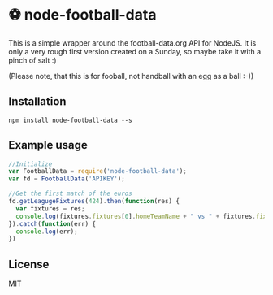 # ⚽️ node-football-data

This is a simple wrapper around the football-data.org API for NodeJS. It is only a very rough first version created on a Sunday, so maybe take it with a pinch of salt :)

(Please note, that this is for fooball, not handball with an egg as a ball :-))


## Installation

`````
npm install node-football-data --s
`````


## Example usage

````javascript
//Initialize
var FootballData = require('node-football-data');
var fd = FootballData('APIKEY');

//Get the first match of the euros
fd.getLeagugeFixtures(424).then(function(res) {
  var fixtures = res;
  console.log(fixtures.fixtures[0].homeTeamName + " vs " + fixtures.fixtures[0].awayTeamName);
}).catch(function(err) {
  console.log(err);
})

````

## License

MIT
